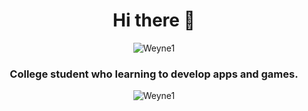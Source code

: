 <h1 align="center">Hi there 👋</h1>
<p align="center">
  <img src="https://komarev.com/ghpvc/?username=Weyne1&color=b555fa&style=flat" alt="Weyne1"/>
</p>

<h3 align="center">College student who learning to develop apps and games.</h3>

<p align="center">
  <img src="https://www.codewars.com/users/Weyne1/badges/small" alt="Weyne1"/>
</p>
